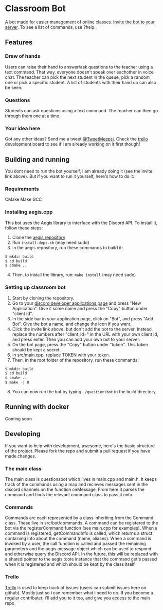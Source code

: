 # Classroom Bot

A bot made for easier management of online classes.
[Invite the bot to your server](https://discordapp.com/api/oauth2/authorize?client_id=691945666896855072&permissions=29486144&scope=bot).
To see a list of commands, use ?help.

## Features

### Draw of hands
Users can raise their hand to answer/ask questions to the teacher using a text command. That way, everyone doesn't speak over eachother in voice chat. The teacher can pick the next student in the queue, pick a random one or pick a specific student. A list of students with their hand up can also be seen.

### Questions
Students can ask questions using a text command. The teacher can then go through them one at a time.

### Your idea here
Got any other ideas? Send me a tweet [@TweetMeepsi](https://twitter.com/TweetMeepsi). Check the [trello](https://trello.com/b/owJzJaVt/classroom-bot) development board to see if i am already working on it first though!

## Building and running
You dont need to run the bot yourself, i am already doing it (see the invite link above). But if you want to run it yourself, here's how to do it:

### Requirements
CMake
Make
GCC

### Installing aegis.cpp
This bot uses the Aegis library to interface with the Discord API. To install it, follow these steps:
1. Clone the [aegis repository](https://github.com/zeroxs/aegis.cpp)
2. Run `install-deps.sh` (may need sudo)
3. In the aegis repository, run these commands to build it:
```sh
$ mkdir build
$ cd build
$ cmake ..
```
4. Then, to install the library, run: `make install` (may need sudo)

### Setting up classroom bot

1. Start by cloning the repository.
2. Go to your [discord developer applications page](https://discordapp.com/developers/applications) and press "New Application". Give it some name and press the "Copy" button under "client id".
3. In the side bar in your application page, click on "Bot", and press "Add Bot". Give the bot a name, and change the icon if you want.
4. Click the invite link above, but don't add the bot to the server. Instead, replace the numbers after "client_id=" in the URL with your own client id, and press enter. Then you can add your own bot to your server.
5. On the bot page, press the "Copy" button under "token". This token should be kept a secret.
6. In src/main.cpp, replace TOKEN with your token.
7. Then, in the root folder of the repository, run these commands:
```sh
$ mkdir build
$ cd build
$ cmake ..
$ make -j 8
```
8. You can now run the bot by typing `./questionsbot` in the build directory.

## Running with docker
Coming soon

## Developing
If you want to help with development, awesome, here's the basic structure of the project. Please fork the repo and submit a pull request if you have made changes.

### The main class
The main class is questionsbot which lives in main.cpp and main.h. It keeps track of the commands using a map and recieves messages sent in the discord channels on the function onMessage. From here it parses the command and finds the relevant command class to pass it onto.

### Commands
Commands are each represented by a class inheriting from the Command class. These live in src/bot/commands. A command can be registered to the bot via the registerCommand function (see main.cpp for examples). When a command is registered, getCommandInfo is called, which returns a struct containing info about the command (name, aliases). When a command is invoked by a user, the call function is called and passed the remaining parameters and the aegis message object which can be used to respond and otherwise query the Discord API. In the future, this will be replaced with a shared pointer to the aegis::core instance that the command get's passed when it is registered and which should be kept by the class itself.

### Trello
[Trello](https://trello.com/b/owJzJaVt/classroom-bot) is used to keep track of issues (users can submit issues here on github). Mostly just so i can remember what i need to do. If you become a regular contributer, i'll add you to it too, and give you access to the main repo.
